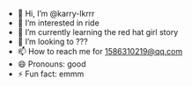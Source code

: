 - 👋 Hi, I’m @karry-lkrrr
- 👀 I’m interested in ride
- 🌱 I’m currently learning the red hat girl story
- 💞️ I’m looking to ???
- 📫 How to reach me for 1586310219@qq.com
- 😄 Pronouns: good
- ⚡ Fun fact: emmm

<!---
karry-lkrrr/karry-lkrrr is a ✨ special ✨ repository because its `README.md` (this file) appears on your GitHub profile.
You can click the Preview link to take a look at your changes.
--->
